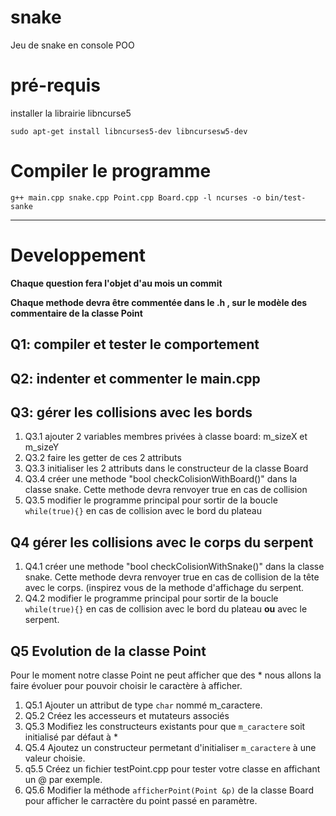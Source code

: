 # snake
Jeu de snake en console POO

# pré-requis

installer la librairie libncurse5
```
sudo apt-get install libncurses5-dev libncursesw5-dev
```
# Compiler le programme 
```
g++ main.cpp snake.cpp Point.cpp Board.cpp -l ncurses -o bin/test-sanke
```
--------

# Developpement
**Chaque question fera l'objet d'au mois un commit**

**Chaque methode devra être commentée dans le .h , sur le modèle des commentaire de la classe Point** 

## Q1: compiler et tester le comportement

## Q2: indenter et commenter le main.cpp

## Q3: gérer les collisions avec les bords

1. Q3.1    ajouter 2 variables membres privées à classe board: m_sizeX et m_sizeY
2. Q3.2    faire les getter de ces 2 attributs
3. Q3.3 initialiser les 2 attributs dans le constructeur de la classe Board
4. Q3.4 créer une methode "bool checkColisionWithBoard()" dans la classe snake. Cette methode devra renvoyer true en cas de collision
5. Q3.5 modifier le programme principal pour sortir de la boucle `while(true){}` en cas de collision avec le bord du plateau

## Q4 gérer les collisions avec le corps du serpent

1. Q4.1 créer une methode "bool checkColisionWithSnake()" dans la classe snake. Cette methode devra renvoyer true en cas de collision de la tête avec le corps. (inspirez vous de la methode d'affichage du serpent.
2. Q4.2 modifier le programme principal pour sortir de la boucle `while(true){}` en cas de collision avec le bord du plateau **ou** avec le serpent.

## Q5 Evolution de la classe Point

Pour le moment notre classe Point ne peut afficher que des * nous allons la faire évoluer pour pouvoir choisir le caractère à afficher.
1. Q5.1 Ajouter un attribut de type `char` nommé m_caractere.
2. Q5.2 Créez les accesseurs et mutateurs associés
3. Q5.3 Modifiez les constructeurs existants pour que `m_caractere` soit initialisé par défaut à *
4. Q5.4 Ajoutez un constructeur permetant d'initialiser `m_caractere` à une valeur choisie.
5. q5.5 Créez un fichier testPoint.cpp pour tester votre classe en affichant un @ par exemple.
6. Q5.6 Modifier la méthode `afficherPoint(Point &p)` de la classe Board pour afficher le carractère du point passé en paramètre.

